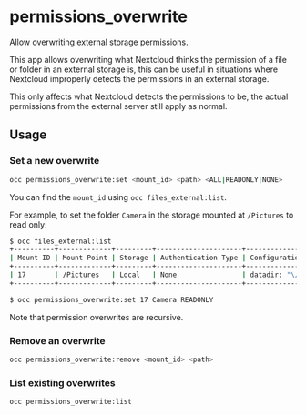 # permissions_overwrite

Allow overwriting external storage permissions.

This app allows overwriting what Nextcloud thinks the permission of a file or folder in an external storage is,
this can be useful in situations where Nextcloud improperly detects the permissions in an external storage.

This only affects what Nextcloud detects the permissions to be, the actual permissions from the external server still apply as normal.

## Usage

### Set a new overwrite

```bash
occ permissions_overwrite:set <mount_id> <path> <ALL|READONLY|NONE>
```

You can find the `mount_id` using `occ files_external:list`.

For example, to set the folder `Camera` in the storage mounted at `/Pictures` to read only:

```bash
$ occ files_external:list
+----------+-------------+---------+---------------------+------------------------------------+---------+------------------+-------------------+
| Mount ID | Mount Point | Storage | Authentication Type | Configuration                      | Options | Applicable Users | Applicable Groups |
+----------+-------------+---------+---------------------+------------------------------------+---------+------------------+-------------------+
| 17       | /Pictures   | Local   | None                | datadir: "\/data\/Pictures"        |         | All              |                   |
+----------+-------------+---------+---------------------+------------------------------------+---------+------------------+-------------------+

$ occ permissions_overwrite:set 17 Camera READONLY

```

Note that permission overwrites are recursive.

### Remove an overwrite

```bash
occ permissions_overwrite:remove <mount_id> <path>
```

### List existing overwrites

```bash
occ permissions_overwrite:list
```
